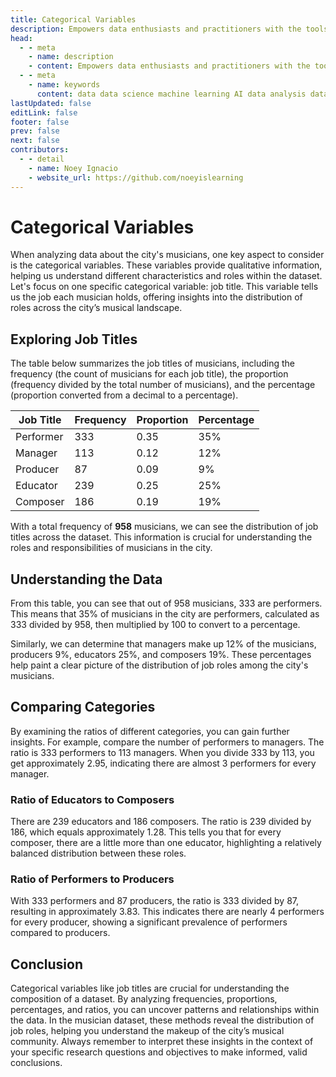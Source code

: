 ```yaml
---
title: Categorical Variables
description: Empowers data enthusiasts and practitioners with the tools and knowledge to unlock the potential of data.
head:
  - - meta
    - name: description
    - content: Empowers data enthusiasts and practitioners with the tools and knowledge to unlock the potential of data.
  - - meta
    - name: keywords
      content: data data science machine learning AI data analysis data-driven data enthusiasts data practitioners
lastUpdated: false
editLink: false
footer: false
prev: false
next: false
contributors:
  - - detail
    - name: Noey Ignacio
    - website_url: https://github.com/noeyislearning
---
```


# Categorical Variables

When analyzing data about the city's musicians, one key aspect to consider is the categorical variables. These variables provide qualitative information, helping us understand different characteristics and roles within the dataset. Let's focus on one specific categorical variable: job title. This variable tells us the job each musician holds, offering insights into the distribution of roles across the city’s musical landscape.

## Exploring Job Titles

The table below summarizes the job titles of musicians, including the frequency (the count of musicians for each job title), the proportion (frequency divided by the total number of musicians), and the percentage (proportion converted from a decimal to a percentage).

| Job Title | Frequency | Proportion | Percentage |
| --------- | --------- | ---------- | ---------- |
| Performer | 333       | 0.35       | 35%        |
| Manager   | 113       | 0.12       | 12%        |
| Producer  | 87        | 0.09       | 9%         |
| Educator  | 239       | 0.25       | 25%        |
| Composer  | 186       | 0.19       | 19%        |

With a total frequency of **958** musicians, we can see the distribution of job titles across the dataset. This information is crucial for understanding the roles and responsibilities of musicians in the city.

## Understanding the Data

From this table, you can see that out of 958 musicians, 333 are performers. This means that 35% of musicians in the city are performers, calculated as 333 divided by 958, then multiplied by 100 to convert to a percentage.

Similarly, we can determine that managers make up 12% of the musicians, producers 9%, educators 25%, and composers 19%. These percentages help paint a clear picture of the distribution of job roles among the city's musicians.

## Comparing Categories

By examining the ratios of different categories, you can gain further insights. For example, compare the number of performers to managers. The ratio is 333 performers to 113 managers. When you divide 333 by 113, you get approximately 2.95, indicating there are almost 3 performers for every manager.

### Ratio of Educators to Composers

There are 239 educators and 186 composers. The ratio is 239 divided by 186, which equals approximately 1.28. This tells you that for every composer, there are a little more than one educator, highlighting a relatively balanced distribution between these roles.

### Ratio of Performers to Producers

With 333 performers and 87 producers, the ratio is 333 divided by 87, resulting in approximately 3.83. This indicates there are nearly 4 performers for every producer, showing a significant prevalence of performers compared to producers.

## Conclusion

Categorical variables like job titles are crucial for understanding the composition of a dataset. By analyzing frequencies, proportions, percentages, and ratios, you can uncover patterns and relationships within the data. In the musician dataset, these methods reveal the distribution of job roles, helping you understand the makeup of the city’s musical community. Always remember to interpret these insights in the context of your specific research questions and objectives to make informed, valid conclusions.
